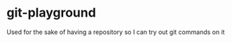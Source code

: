 git-playground
==============

Used for the sake of having a repository so I can try out git commands on it
